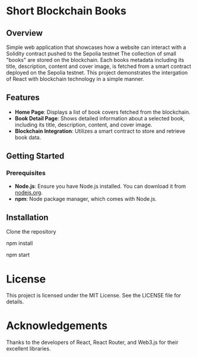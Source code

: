 # Short Blockchain Books

## Overview

Simple web application that showcases how a website can interact with a Solidity contract pushed to the Sepolia testnet
The collection of small "books" are stored on the blockchain. Each books metadata including its title, description, content and cover image,
is fetched from a smart contract deployed on the Sepolia testnet. This project demonstrates the intergation of React with blockchain technology in a simple manner.

## Features

- **Home Page**: Displays a list of book covers fetched from the blockchain.
- **Book Detail Page**: Shows detailed information about a selected book, including its title, description, content, and cover image.
- **Blockchain Integration**: Utilizes a smart contract to store and retrieve book data.


## Getting Started

### Prerequisites

- **Node.js**: Ensure you have Node.js installed. You can download it from [nodejs.org](https://nodejs.org/).
- **npm**: Node package manager, which comes with Node.js.


## Installation

Clone the repository

npm install

npm start

# License

This project is licensed under the MIT License. See the LICENSE file for details.

# Acknowledgements

Thanks to the developers of React, React Router, and Web3.js for their excellent libraries.
